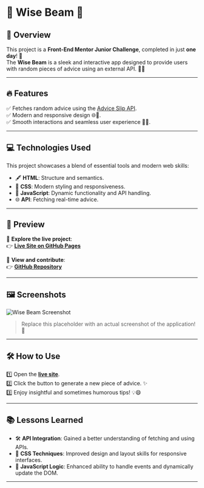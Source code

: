 # 🎉 **Wise Beam** 🎉  

## 🌟 Overview  
This project is a **Front-End Mentor Junior Challenge**, completed in just **one day**! 🚀  
The **Wise Beam** is a sleek and interactive app designed to provide users with random pieces of advice using an external API. 🧠✨  

---

## 🔥 Features  
✅ Fetches random advice using the [Advice Slip API](https://api.adviceslip.com/).  
✅ Modern and responsive design 🌐📱.  
✅ Smooth interactions and seamless user experience 🎨💡.  

---

## 💻 Technologies Used  
This project showcases a blend of essential tools and modern web skills:  
- 🖋️ **HTML**: Structure and semantics.  
- 🎨 **CSS**: Modern styling and responsiveness.  
- 🔧 **JavaScript**: Dynamic functionality and API handling.  
- 🌐 **API**: Fetching real-time advice.  

---

## 🌈 Preview  
🚀 **Explore the live project**:  
👉 [**Live Site on GitHub Pages**](https://bytonuzzz.github.io/wisebeam/)  

📂 **View and contribute**:  
👉 [**GitHub Repository**](https://github.com/bytonuzzz/wisebeam)  

---

## 🖼️ Screenshots  
![Wise Beam Screenshot](https://api.pikwy.com/web/675a82f0308e00099a0ea39e.jpg)  
> Replace this placeholder with an actual screenshot of the application! 🌟  

---

## 🛠️ How to Use  
1️⃣ Open the [**live site**](https://bytonuzzz.github.io/wisebeam/).  
2️⃣ Click the button to generate a new piece of advice. ✨  
3️⃣ Enjoy insightful and sometimes humorous tips! 💡😄  

---

## 📚 Lessons Learned  
- 🛠️ **API Integration**: Gained a better understanding of fetching and using APIs.  
- 🎨 **CSS Techniques**: Improved design and layout skills for responsive interfaces.  
- 🔧 **JavaScript Logic**: Enhanced ability to handle events and dynamically update the DOM.  

---

